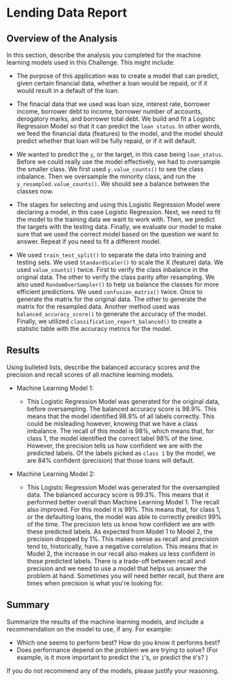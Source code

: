 # Lending Data Report

## Overview of the Analysis

In this section, describe the analysis you completed for the machine learning models used in this Challenge. This might include:

* The purpose of this application was to create a model that can predict, given certain financial data, whether a loan would be repaid, or if it would result in a default of the loan. 

* The finacial data that we used was loan size, interest rate, borrower income, borrower debt to income, borrower number of accounts, derogatory marks, and borrower total debt. We build and fit a Logistic Regression Model so that it can predict the `loan status`. In other words, we feed the financial data (features) to the model, and the model should predict whether that loan will be fully repaid, or if it will default. 

* We wanted to predict the `y`, or the target, in this case being `loan_status`. Before we could really use the model effectively, we had to oversample the smaller class. We first used `y.value_counts()` to see the class inbalance. Then we oversample the minority class, and run the `y_resampled.value_counts()`. We should see a balance between the classes now.

* The stages for selecting and using this Logistic Regression Model were declaring a model, in this case Logistic Regression. Next, we need to fit the model to the training data we want to work with. Then, we predict the targets with the testing data. Finally, we evaluate our model to make sure that we used the correct model based on the question we want to answer. Repeat if you need to fit a different model. 

* We used `train_test_split()` to separate the data into training and testing sets. We used `StandardScaler()` to scale the X (feature) data. We used `value_counts()` twice. First to verify the class inbalance in the original data. The other to verify the class parity after resampling. We also used `RandomOverSampler()` to help us balance the classes for more efficient predictions. We used `confusion_matrix()` twice. Once to generate the matrix for the original data. The other to generate the matrix for the resampled data. Another method used was `balanced_accuracy_score()` to generate the accuracy of the model. Finally, we utilized `classification_report_balanced()` to create a statistic table with the accuracy metrics for the model.    

## Results

Using bulleted lists, describe the balanced accuracy scores and the precision and recall scores of all machine learning models.

* Machine Learning Model 1:
  * This Logistic Regression Model was generated for the original data, before oversampling. 
  The balanced accuracy score is 98.9%. This means that the model identified 98.9% of all labels correctly. This could be misleading however, knowing that we have a class imbalance. 
  The recall of this model is 98%, which means that, for class 1, the model identified the correct label 98% of the time. However, the precision tells us how confident we are with the predicted labels. Of the labels picked as `class 1` by the model, we are 84% confident (precision) that those loans will default. 


* Machine Learning Model 2:
  * This Logistic Regression Model was generated for the oversampled data. The balanced accuracy score is 99.3%. This means that it performed better overall than Machine Learning Model 1. The recall also improved. For this model it is 99%. This means that, for class 1, or the defaulting loans, the model was able to correctly predict 99% of the time. The precision lets us know how confident we are with these predicted labels. As expected from Model 1 to Model 2, the precision dropped by 1%. This makes sense as recall and precision tend to, historically, have a negative correlation. This means that in Model 2, the increase in our recall also makes us less confident in those predicted labels. There is a trade-off between recall and precision and we need to use a model that helps us answer the problem at hand. Sometimes you will need better recall, but there are times when precision is what you're looking for.  

## Summary

Summarize the results of the machine learning models, and include a recommendation on the model to use, if any. For example:
* Which one seems to perform best? How do you know it performs best?
* Does performance depend on the problem we are trying to solve? (For example, is it more important to predict the `1`'s, or predict the `0`'s? )

If you do not recommend any of the models, please justify your reasoning.
